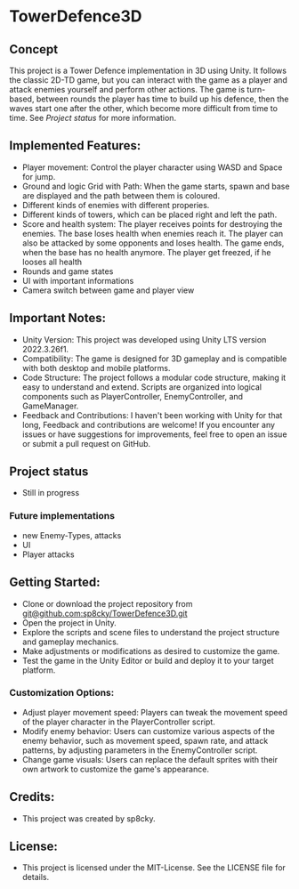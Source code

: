 # TowerDefence3D

## Concept
This project is a Tower Defence implementation in 3D using Unity. It follows the classic 2D-TD game, but you can interact with the game as a player and attack enemies yourself and perform other actions. The game is turn-based, between rounds the player has time to build up his defence, then the waves start one after the other, which become more difficult from time to time. See *Project status* for more information.

## Implemented Features:
- Player movement: Control the player character using WASD and Space for jump.
- Ground and logic Grid with Path: When the game starts, spawn and base are displayed and the path between them is coloured.
- Different kinds of enemies with different properies.
- Different kinds of towers, which can be placed right and left the path.
- Score and health system: The player receives points for destroying the enemies. The base loses health when enemies reach it. The player can also be attacked by some opponents and loses health. The game ends, when the base has no health anymore. The player get freezed, if he looses all health
- Rounds and game states
- UI with important informations
- Camera switch between game and player view

## Important Notes:
- Unity Version: This project was developed using Unity LTS version 2022.3.26f1.
- Compatibility: The game is designed for 3D gameplay and is compatible with both desktop and mobile platforms.
- Code Structure: The project follows a modular code structure, making it easy to understand and extend. Scripts are organized into logical components such as PlayerController, EnemyController, and GameManager.
- Feedback and Contributions: I haven't been working with Unity for that long, Feedback and contributions are welcome! If you encounter any issues or have suggestions for improvements, feel free to open an issue or submit a pull request on GitHub.

## Project status
- Still in progress

### Future implementations
- new Enemy-Types, attacks
- UI
- Player attacks

## Getting Started:
- Clone or download the project repository from [git@github.com:sp8cky/TowerDefence3D.git](https://github.com/sp8cky/TowerDefence3D)
- Open the project in Unity.
- Explore the scripts and scene files to understand the project structure and gameplay mechanics.
- Make adjustments or modifications as desired to customize the game.
- Test the game in the Unity Editor or build and deploy it to your target platform.

### Customization Options:
- Adjust player movement speed: Players can tweak the movement speed of the player character in the PlayerController script.
- Modify enemy behavior: Users can customize various aspects of the enemy behavior, such as movement speed, spawn rate, and attack patterns, by adjusting parameters in the EnemyController script.
- Change game visuals: Users can replace the default sprites with their own artwork to customize the game's appearance.

## Credits:
- This project was created by sp8cky.

## License:
- This project is licensed under the MIT-License. See the LICENSE file for details.

